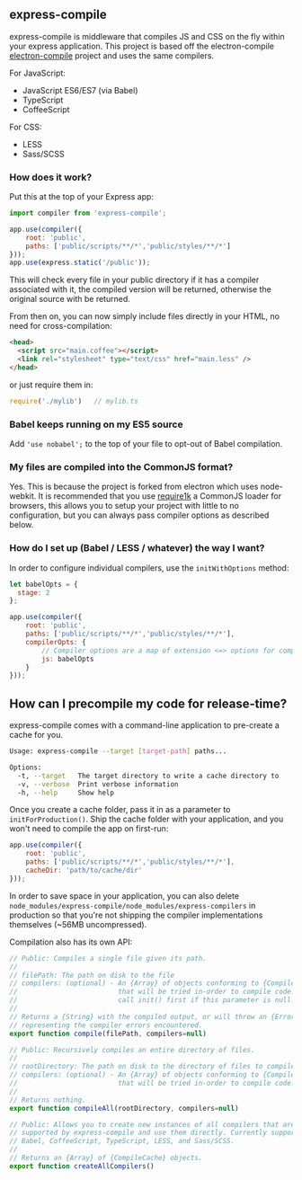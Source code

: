 ## express-compile

express-compile is middleware that compiles JS and CSS on the fly within your express application.  This project is based off the electron-compile [electron-compile](https://github.com/paulcbetts/electron-compile) project and uses the same compilers.

For JavaScript:

* JavaScript ES6/ES7 (via Babel)
* TypeScript
* CoffeeScript

For CSS:

* LESS
* Sass/SCSS

### How does it work?

Put this at the top of your Express app:

```js
import compiler from 'express-compile';

app.use(compiler({
    root: 'public',
    paths: ['public/scripts/**/*','public/styles/**/*']
}));
app.use(express.static('/public')); 

```

This will check every file in your public directory if it has a compiler associated with it, the compiled version will be returned, otherwise the original source with be returned.

From then on, you can now simply include files directly in your HTML, no need for cross-compilation:

```html
<head>
  <script src="main.coffee"></script>
  <link rel="stylesheet" type="text/css" href="main.less" />
</head>
```

or just require them in:

```js
require('./mylib')   // mylib.ts
```

### Babel keeps running on my ES5 source

Add `'use nobabel';` to the top of your file to opt-out of Babel compilation.

### My files are compiled into the CommonJS format?

Yes. This is because the project is forked from electron which uses node-webkit. It is recommended that you use [require1k](https://github.com/Stuk/require1k) a CommonJS loader for browsers, this allows you to setup your project with little to no configuration, but you can always pass compiler options as described below.

### How do I set up (Babel / LESS / whatever) the way I want?

In order to configure individual compilers, use the `initWithOptions` method:

```js
let babelOpts = {
  stage: 2
};

app.use(compiler({
    root: 'public',
    paths: ['public/scripts/**/*','public/styles/**/*'],
    compilerOpts: {
        // Compiler options are a map of extension <=> options for compiler
        js: babelOpts
    }
}));

```

## How can I precompile my code for release-time?

express-compile comes with a command-line application to pre-create a cache for you.

```sh
Usage: express-compile --target [target-path] paths...

Options:
  -t, --target   The target directory to write a cache directory to
  -v, --verbose  Print verbose information
  -h, --help     Show help
```

Once you create a cache folder, pass it in as a parameter to `initForProduction()`. Ship the cache folder with your application, and you won't need to compile the app on first-run:

```js
app.use(compiler({
    root: 'public',
    paths: ['public/scripts/**/*','public/styles/**/*'],
    cacheDir: 'path/to/cache/dir'
}));

```

In order to save space in your application, you can also delete `node_modules/express-compile/node_modules/express-compilers` in production so that you're not shipping the compiler implementations themselves (~56MB uncompressed).

Compilation also has its own API:

```js
// Public: Compiles a single file given its path.
//
// filePath: The path on disk to the file
// compilers: (optional) - An {Array} of objects conforming to {CompileCache}
//                         that will be tried in-order to compile code. You must
//                         call init() first if this parameter is null.
//
// Returns a {String} with the compiled output, or will throw an {Error} 
// representing the compiler errors encountered.
export function compile(filePath, compilers=null)

// Public: Recursively compiles an entire directory of files.
//
// rootDirectory: The path on disk to the directory of files to compile.
// compilers: (optional) - An {Array} of objects conforming to {CompileCache}
//                         that will be tried in-order to compile code.
//
// Returns nothing.
export function compileAll(rootDirectory, compilers=null)

// Public: Allows you to create new instances of all compilers that are 
// supported by express-compile and use them directly. Currently supports
// Babel, CoffeeScript, TypeScript, LESS, and Sass/SCSS.
//
// Returns an {Array} of {CompileCache} objects.
export function createAllCompilers()
```
